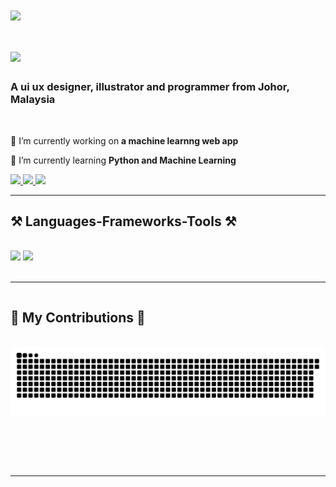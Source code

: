 <img align="center" src="https://visitor-badge.laobi.icu/badge?page_id=Liyana04.Liyana04" />

<h1 style="align-content: center;">
    <img src="https://readme-typing-svg.herokuapp.com/?font=Righteous&size=35&center=true&vCenter=true&width=500&height=70&duration=4000&lines=Hi+There!+👋;+I'm+Nur+Liyana!;" />
</h1>

<h3 style="align-content: center;">A ui ux designer, illustrator and programmer from Johor, Malaysia</h3>

<br/>

<div style="align-content: center;">
 
 🔭 I’m currently working on **a machine learnng web app**
 
 🌱 I’m currently learning **Python and Machine Learning**

 </div>

 <div style="align-content: center;"> 
  <a href="mailto:liyanaaris04@gmail.com">
    <img src="https://img.shields.io/badge/Gmail-333333?style=for-the-badge&logo=gmail&logoColor=red" />
  </a>
  <a href="https://www.linkedin.com/in/nur-liyana-aris/" target="_blank">
    <img src="https://img.shields.io/badge/LinkedIn-0077B5?style=for-the-badge&logo=linkedin&logoColor=white" target="_blank" />
  </a>
  <a href="https://Liyana04.github.io" target="_blank">
     <img src="https://img.shields.io/badge/Portfolio-FF5722?style=for-the-badge&logo=todoist&logoColor=white" target="_blank" /> <!-- sqlite, safari, google-chrome are other good icon options -->
  </a>
</div>

 <hr/>
 
<h2 style="align-content: center;">⚒️ Languages-Frameworks-Tools ⚒️</h2>
<br/>
<div style="align-content: center;">
    <img src="https://skillicons.dev/icons?i=html,bootstrap,css,vscode,github,procreate,power bi,figma,tailwind,git" />
    <img src="https://skillicons.dev/icons?i=python,javascript,mysql,flask" /><br>
</div>

<br/>
<hr/>

<div style="align-content: center;">
  <h2>🐍 My Contributions 🐍</h2>
  <br>
  <img alt="snake eating my contributions" src="https://raw.githubusercontent.com/Liyana04/Liyana04/output/github-contribution-grid-snake.svg" />
  
  <br/><br/><br/>
</div>

<hr/>